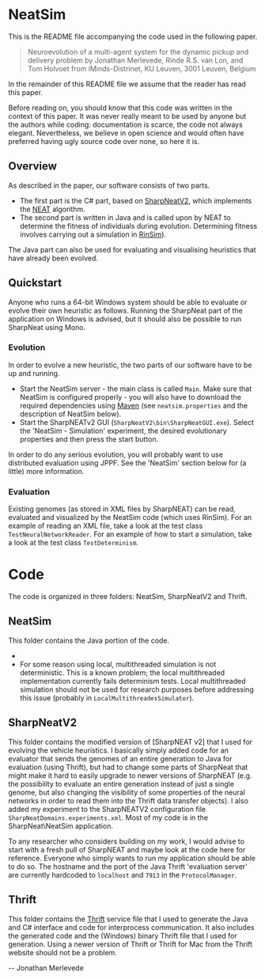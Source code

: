 # NeatSim

This is the README file accompanying the code used in the following paper.

>	Neuroevolution of a multi-agent system for the dynamic pickup and delivery problem
>	by Jonathan Merlevede, Rinde R.S. van Lon, and Tom Holvoet
>	from iMinds-Distrinet, KU Leuven, 3001 Leuven, Belgium

In the remainder of this README file we assume that the reader has read this paper.

Before reading on, you should know that this code was written in the context of this paper. It was never really meant to be used by anyone but the authors while coding: documentation is scarce, the code not always elegant. Nevertheless, we believe in open science and would often have preferred having ugly source code over none, so here it is.


## Overview
As described in the paper, our software consists of two parts.

* The first part is the C# part, based on [SharpNeatV2](http://sourceforge.net/projects/sharpneat/files/sharpneat2/), which implements the [NEAT](http://www.cs.ucf.edu/~kstanley/neat.html) algorithm.
* The second part is written in Java and is called upon by NEAT to determine the fitness of individuals during evolution. Determining fitness involves carrying out a simulation in [RinSim](https://github.com/rinde/RinSim)).

The Java part can also be used for evaluating and visualising heuristics that have already been evolved.

## Quickstart
Anyone who runs a 64-bit Windows system should be able to evaluate or evolve their own heuristic as follows. Running the SharpNeat part of the application on Windows is advised, but it should also be possible to run SharpNeat using Mono.

### Evolution
In order to evolve a new heuristic, the two parts of our software have to be up and running.

* Start the NeatSim server - the main class is called `Main`. Make sure that NeatSim is configured properly - you will also have to download the required dependencies using [Maven](http://maven.apache.org/) (see `neatsim.properties` and the description of NeatSim below).
* Start the SharpNEATv2 GUI (`SharpNeatV2\bin\SharpNeatGUI.exe`). Select the 'NeatSim - Simulation' experiment, the desired evolutionary properties and then press the start button.

In order to do any serious evolution, you will probably want to use distributed evaluation using JPPF. See the 'NeatSim' section below for (a little) more information.

### Evaluation
Existing genomes (as stored in XML files by SharpNEAT) can be read, evaluated and visualized by the NeatSim code (which uses RinSim). For an example of reading an XML file, take a look at the test class `TestNeuralNetworkReader`. For an example of how to start a simulation, take a look at the test class  `TestDeterminism`.

# Code
The code is organized in three folders: NeatSim, SharpNeatV2 and Thrift.

## NeatSim
This folder contains the Java portion of the code.

* 
* For some reason using local, multithreaded simulation is not deterministic. This is a known problem; the local multithreaded implementation currently fails determinism tests. Local multithreaded simulation should not be used for research purposes before addressing this issue (probably in `LocalMultithreadesSimulator`).

## SharpNeatV2
This folder contains the modified version of [SharpNEAT v2] that I used for evolving the vehicle heuristics. I basically simply added code for an evaluator that sends the genomes of an entire generation to Java for evaluation (using Thrift), but had to change some parts of SharpNeat that might make it hard to easily upgrade to newer versions of SharpNEAT (e.g. the possibility to evaluate an entire generation instead of just a single genome, but also changing the visibility of some properties of the neural networks in order to read them into the Thrift data transfer objects). I also added my experiment to the SharpNEATV2 configuration file `SharpNeatDomains.experiments.xml`. Most of my code is in the SharpNeat\NeatSim application.

To any researcher who considers building on my work, I would advise to start with a fresh pull of SharpNEAT and maybe look at the code here for reference. Everyone who simply wants to run my application should be able to do so. The hostname and the port of the Java Thrift 'evaluation server' are currently hardcoded to `localhost` and `7913` in the `ProtocolManager`.

## Thrift
This folder contains the [Thrift](http://thrift.apache.org/) service file that I used to generate the Java and C# interface and code for interprocess communication. It also includes the generated code and the (Windows) binary Thrift file that I used for generation. Using a newer version of Thrift or Thrift for Mac from the Thrift website should not be a problem.


-- Jonathan Merlevede




